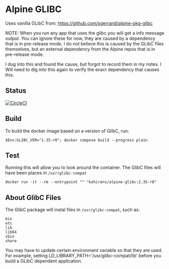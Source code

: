 # Alpine GLIBC

Uses vanilla GLibC from: https://github.com/sgerrand/alpine-pkg-glibc

NOTE: When you run any app that uses the glibc you will get a info message
output. You can ignore these for now, they are caused by a dependency that is
in pre-release mode. I do not believe this is caused by the GLibC files
themselves, but an external dependency from the Alpine repos that is in
pre-release mode.

I dug into this and found the cause, but forgot to record them in my notes.
I Will need to dig into this again to verify the exact dependency that causes
this.

## Status

[![CircleCI](https://dl.circleci.com/status-badge/img/gh/kohirens/docker-alpine-glib/tree/main.svg?style=shield&&circle-token=22a87e4d249bd98dece7729b486fd32ffae3c8e0)](https://dl.circleci.com/status-badge/redirect/gh/kohirens/docker-alpine-glib/tree/main)


## Build

To build the docker image based on a version of GlibC, run:

```shell
$Env:GLIBC_VER="2.35-r0"; docker compose build --progress plain
```

## Test

Running this will allow you to look around the container. The GlibC files will
have been places in `/usr/glibc-compat`

```shell
docker run -it --rm --entrypoint "" "kohirens/alpine-glibc:2.35-r0"
```

## About GlibC Files

The GlibC package will instal files in `/usr/glibc-compat`, such as:

```text
bin
etc
lib
lib64
sbin
share
```
You may have to update certain environment variable so that they are used. For
example, setting LD_LIBRARY_PATH='/usr/glibc-compat/lib'
before you build a GLibC dependent application.